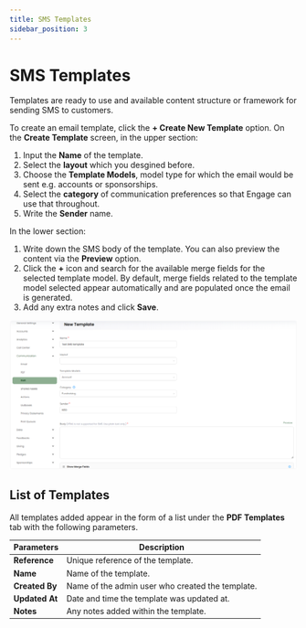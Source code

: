 ```yaml
---
title: SMS Templates
sidebar_position: 3
---
```


# SMS Templates

Templates are ready to use and available content structure or framework for sending SMS to customers.  

To create an email template, click the **+ Create New Template** option. On the **Create Template** screen, in the upper section:

1. Input the **Name** of the template.
2. Select the **layout** which you desgined before. 
3. Choose the **Template Models**, model type for which the email would be sent e.g. accounts or sponsorships. 
4. Select the **category** of communication preferences so that Engage can use that throughout.
5. Write the **Sender** name.

In the lower section:

1. Write down the SMS body of the template. You can also preview the content via the **Preview** option.
2. Click the **+** icon and search for the available merge fields for the selected template model. By default, merge fields related to the template model selected appear automatically and are populated once the email is generated.
3. Add any extra notes and click **Save**.

![Create Template section](./template-section.png)

## List of Templates

All templates added appear in the form of a list under the **PDF Templates** tab with the following parameters. 

| Parameters | Description |
| ---------- | ----------- |
| **Reference** | Unique reference of the template. |
| **Name** | Name of the template. |
| **Created By** | Name of the admin user who created the template. |
| **Updated At** | Date and time the template was updated at. |
| **Notes** | Any notes added within the template. |